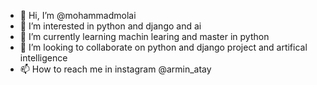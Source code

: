 - 👋 Hi, I’m @mohammadmolai
- 👀 I’m interested in python and django and ai
- 🌱 I’m currently learning machin learing and master in python 
- 💞️ I’m looking to collaborate on python and django project and artifical intelligence
- 📫 How to reach me in instagram @armin_atay 

<!---
mohammadmolai/mohammadmolai is a ✨ special ✨ repository because its `README.md` (this file) appears on your GitHub profile.
You can click the Preview link to take a look at your changes.
--->
